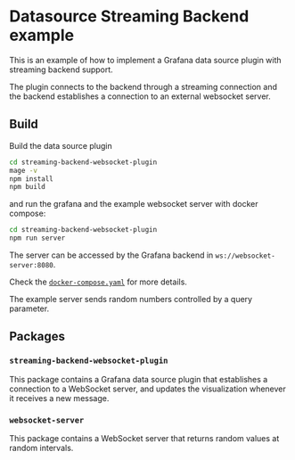 # Datasource Streaming Backend example

This is an example of how to implement a Grafana data source plugin with streaming backend support.

The plugin connects to the backend through a streaming connection and the backend establishes a connection to an external websocket server.

## Build

Build the data source plugin

  ```sh
cd streaming-backend-websocket-plugin
mage -v
npm install
npm build
  ```

and run the grafana and the example websocket server with docker compose:

```sh
cd streaming-backend-websocket-plugin
npm run server
```

The server can be accessed by the Grafana backend in `ws://websocket-server:8080`.

Check the [`docker-compose.yaml`](./streaming-backend-websocket-plugin/docker-compose.yaml) for more details.

The example server sends random numbers controlled by a query parameter.

## Packages

### `streaming-backend-websocket-plugin`

This package contains a Grafana data source plugin that establishes a connection to a WebSocket server, and updates the visualization whenever it receives a new message.

### `websocket-server`

This package contains a WebSocket server that returns random values at random intervals.
